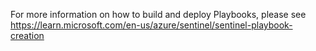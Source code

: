 For more information on how to build and deploy Playbooks, please see https://learn.microsoft.com/en-us/azure/sentinel/sentinel-playbook-creation
